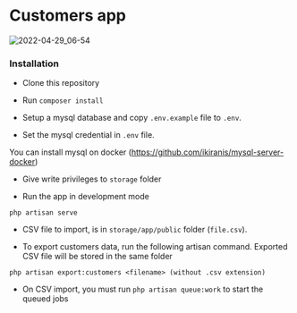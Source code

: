 # Customers app
![2022-04-29_06-54](https://user-images.githubusercontent.com/50238022/165883173-d007f746-93a6-4c1e-a88e-2dc8b94adfae.png)


### Installation

- Clone this repository

- Run ``composer install``

- Setup a mysql database and copy ``.env.example`` file to ``.env``.

- Set the mysql credential in ``.env`` file.

You can install mysql on docker (https://github.com/ikiranis/mysql-server-docker)

- Give write privileges to ``storage`` folder

- Run the app in development mode

```
php artisan serve
```

- CSV file to import, is in ``storage/app/public`` folder (``file.csv``).

- To export customers data, run the following artisan command. Exported CSV file will be stored in the same folder

```
php artisan export:customers <filename> (without .csv extension)
```

- On CSV import, you must run ``php artisan queue:work`` to start the queued jobs 

